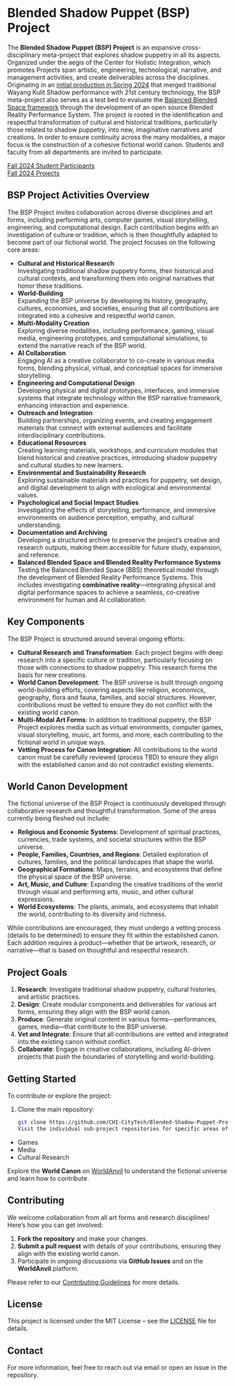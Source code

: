 # Blended Shadow Puppet (BSP) Project

The **Blended Shadow Puppet (BSP) Project** is an expansive cross-disciplinary meta-project that explores shadow puppetry in all its aspects.  Organized under the aegis of the Center for Holistic Integration, which promotes Projects span artistic, engineering, technological, narrative, and management activities, and create deliverables across the disciplines.  Originating in an [initial production in Spring 2024](https://sites.google.com/view/citytech-ccsd/home/blended-shadow-puppet) that merged traditional Wayang Kulit Shadow performance with 21st century technology, the BSP meta-project also serves as a test bed to evaluate the [Balanced Blended Space framework](https://sites.google.com/view/balancedblendedspace/home) through the development of an open source Blended Reality Performance System. The project is rooted in the identification and respectful transformation of cultural and historical traditions, particularly those related to shadow puppetry, into new, imaginative narratives and creations. In order to ensure continuity across the many modalities, a major focus is the construction of a cohesive fictional world canon.  Students and faculty from all departments are invited to participate.

[Fall 2024 Student Participants](https://github.com/CHI-CityTech/Blended-Shadow-Puppet/blob/main/Team-members-2024-Fall.md)  
[Fall 2024 Projects](https://github.com/CHI-CityTech/Blended-Shadow-Puppet/blob/main/Project-Activity-2024-Fall.md)  

## BSP Project Activities Overview

The BSP Project invites collaboration across diverse disciplines and art forms, including performing arts, computer games, visual storytelling, engineering, and computational design. Each contribution begins with an investigation of culture or tradition, which is then thoughtfully adapted to become part of our fictional world. The project focuses on the following core areas:

- **Cultural and Historical Research**  
  Investigating traditional shadow puppetry forms, their historical and cultural contexts, and transforming them into original narratives that honor these traditions.
- **World-Building**  
  Expanding the BSP universe by developing its history, geography, cultures, economies, and societies, ensuring that all contributions are integrated into a cohesive and respectful world canon.
- **Multi-Modality Creation**  
  Exploring diverse modalities, including performance, gaming, visual media, engineering prototypes, and computational simulations, to extend the narrative reach of the BSP world.
- **AI Collaboration**  
  Engaging AI as a creative collaborator to co-create in various media forms, blending physical, virtual, and conceptual spaces for immersive storytelling.
- **Engineering and Computational Design**  
  Developing physical and digital prototypes, interfaces, and immersive systems that integrate technology within the BSP narrative framework, enhancing interaction and experience.
- **Outreach and Integration**  
  Building partnerships, organizing events, and creating engagement materials that connect with external audiences and facilitate interdisciplinary contributions.
- **Educational Resources**  
  Creating learning materials, workshops, and curriculum modules that blend historical and creative practices, introducing shadow puppetry and cultural studies to new learners.
- **Environmental and Sustainability Research**  
  Exploring sustainable materials and practices for puppetry, set design, and digital development to align with ecological and environmental values.
- **Psychological and Social Impact Studies**  
  Investigating the effects of storytelling, performance, and immersive environments on audience perception, empathy, and cultural understanding.
- **Documentation and Archiving**  
  Developing a structured archive to preserve the project’s creative and research outputs, making them accessible for future study, expansion, and reference.
- **Balanced Blended Space and Blended Reality Performance Systems**  
  Testing the Balanced Blended Space (BBS) theoretical model through the development of Blended Reality Performance Systems. This includes investigating **combinative reality**—integrating physical and digital performance spaces to achieve a seamless, co-creative environment for human and AI collaboration.

## Key Components

The BSP Project is structured around several ongoing efforts:

- **Cultural Research and Transformation**: Each project begins with deep research into a specific culture or tradition, particularly focusing on those with connections to shadow puppetry. This research forms the basis for new creations.
- **World Canon Development**: The BSP universe is built through ongoing world-building efforts, covering aspects like religion, economics, geography, flora and fauna, families, and social structures. However, contributions must be vetted to ensure they do not conflict with the existing world canon.
- **Multi-Modal Art Forms**: In addition to traditional puppetry, the BSP Project explores media such as virtual environments, computer games, visual storytelling, music, art forms, and more, each contributing to the fictional world in unique ways.
- **Vetting Process for Canon Integration**: All contributions to the world canon must be carefully reviewed (process TBD) to ensure they align with the established canon and do not contradict existing elements.

## World Canon Development

The fictional universe of the BSP Project is continuously developed through collaborative research and thoughtful transformation. Some of the areas currently being fleshed out include:

- **Religious and Economic Systems**: Development of spiritual practices, currencies, trade systems, and societal structures within the BSP universe.
- **People, Families, Countries, and Regions**: Detailed exploration of cultures, families, and the political landscapes that shape the world.
- **Geographical Formations**: Maps, terrains, and ecosystems that define the physical space of the BSP universe.
- **Art, Music, and Culture**: Expanding the creative traditions of the world through visual and performing arts, music, and other cultural expressions.
- **World Ecosystems**: The plants, animals, and ecosystems that inhabit the world, contributing to its diversity and richness.

While contributions are encouraged, they must undergo a vetting process (details to be determined) to ensure they fit within the established canon. Each addition requires a product—whether that be artwork, research, or narrative—that is based on thoughtful and respectful research.

## Project Goals


1. **Research**: Investigate traditional shadow puppetry, cultural histories, and artistic practices.
2. **Design**: Create modular components and deliverables for various art forms, ensuring they align with the BSP world canon.
3. **Produce**: Generate original content in various forms—performances, games, media—that contribute to the BSP universe.
4. **Vet and Integrate**: Ensure that all contributions are vetted and integrated into the existing canon without conflict.
5. **Collaborate**: Engage in creative collaborations, including AI-driven projects that push the boundaries of storytelling and world-building.

## Getting Started

To contribute or explore the project:

1. Clone the main repository:
   ```bash
   git clone https://github.com/CHI-CityTech/Blended-Shadow-Puppet-Project.git
   Visit the individual sub-project repositories for specific areas of interest, such as:

- Games
- Media
- Cultural Research

Explore the **World Canon** on [WorldAnvil](https://www.worldanvil.com/w/testlantia-drdbsmith) to understand the fictional universe and learn how to contribute.

## Contributing

We welcome collaboration from all art forms and research disciplines! Here’s how you can get involved:

1. **Fork the repository** and make your changes.
2. **Submit a pull request** with details of your contributions, ensuring they align with the existing world canon.
3. Participate in ongoing discussions via **GitHub Issues** and on the **WorldAnvil** platform.

Please refer to our [Contributing Guidelines](CONTRIBUTING.md) for more details.

## License

This project is licensed under the MIT License – see the [LICENSE](LICENSE) file for details.

## Contact

For more information, feel free to reach out via email or open an issue in the repository.
